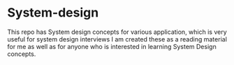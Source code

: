 # System-design
This repo has System design concepts for various application, which is very useful for system design interviews
I am created these as a reading material for me as well as for anyone who is interested in learning System Design concepts.

